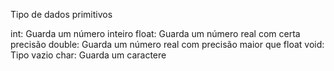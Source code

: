 Tipo de dados primitivos

int: Guarda um número inteiro
float: Guarda um número real com certa precisão
double: Guarda um número real com precisão maior que float
void: Tipo vazio
char: Guarda um caractere